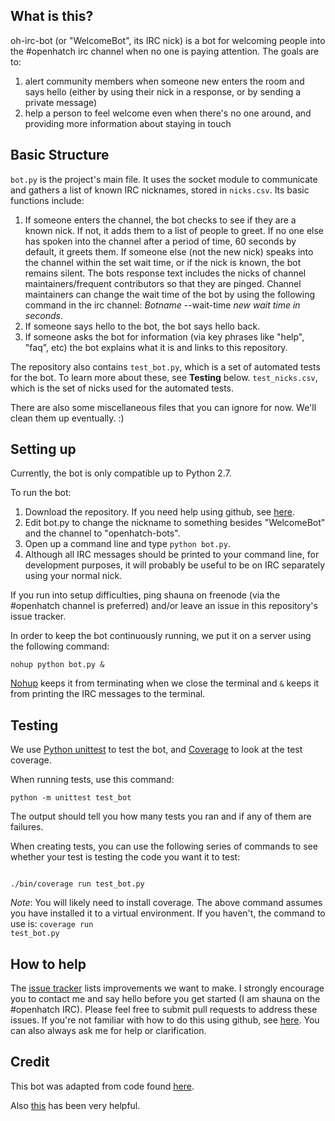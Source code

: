 ## What is this?

oh-irc-bot (or "WelcomeBot", its IRC nick) is a bot for welcoming people into the #openhatch irc channel
when no one is paying attention.  The goals are to:

1. alert community members when someone new enters the room and says hello (either by using their nick
in a response, or by sending a private message)
2. help a person to feel welcome even when there's no one around, and providing more information about
staying in touch

## Basic Structure

<code>bot.py</code> is the project's main file.  It uses the socket module to communicate and gathers a list of known IRC nicknames, stored in <code>nicks.csv</code>.  Its basic functions include:

1. If someone enters the channel, the bot checks to see if they are a known nick.  If not, it adds them to a list of people to greet.  If no one else has spoken into the channel after a period of time, 60 seconds by default, it greets them.  If someone else (not the new nick) speaks into the channel within the set wait time, or if the nick is known, the bot remains silent.  The bots response text includes the nicks of channel maintainers/frequent contributors so that they are pinged.  Channel maintainers can change the wait time of the bot by using the following command in the irc channel: *Botname* --wait-time *new wait time in seconds*.
2. If someone says hello to the bot, the bot says hello back.
3. If someone asks the bot for information (via key phrases like "help", "faq", etc) the bot explains what it is and links to this repository.

The repository also contains <code>test_bot.py</code>, which is a set of automated tests for the bot.  To learn more about these, see __Testing__ below.  <code>test_nicks.csv</code>, which is the set of nicks used for the automated tests.

There are also some miscellaneous files that you can ignore for now.  We'll clean them up eventually. :)

## Setting up
Currently, the bot is only compatible up to Python 2.7.

To run the bot:

1.  Download the repository.  If you need help using github, see [here](https://openhatch.org/wiki/Git_Basics).
2.  Edit bot.py to change the nickname to something besides "WelcomeBot" and the channel to "openhatch-bots".
2.  Open up a command line and type <code>python bot.py</code>.  
3.  Although all IRC messages should be printed to your command line, for development purposes, it will probably be useful to be on IRC separately using your normal nick.

If you run into setup difficulties, ping shauna on freenode (via the #openhatch channel is preferred) and/or leave an issue in this repository's issue tracker.

In order to keep the bot continuously running, we put it on a server using the following command:

<code>nohup python bot.py &</code>

[Nohup](http://en.wikipedia.org/wiki/Nohup) keeps it from terminating when we close the terminal and <code>&</code> keeps it from printing the IRC messages to the terminal.

## Testing

We use [Python unittest](https://docs.python.org/2/library/unittest.html) to test the bot, and [Coverage](http://nedbatchelder.com/code/coverage/) to look at the test coverage.  

When running tests, use this command:

<code>python -m unittest test_bot</code>

The output should tell you how many tests you ran and if any of them are failures.

When creating tests, you can use the following series of commands to see whether your test is testing the code you want it to test:

<code>
./bin/coverage run test_bot.py
</code>

_Note_: You will likely need to install coverage.  The above command assumes you have installed it to a virtual environment.  If you haven't, the command to use is: <code>coverage run test_bot.py</code>

## How to help

The [issue tracker](https://github.com/shaunagm/oh-irc-bot/issues?state=open) lists improvements we want to make.  I strongly encourage you to contact me and say hello before you get started (I am shauna on the #openhatch IRC).  Please feel free to submit pull requests to address these issues.  If you're not familiar with how to do this using github, see [here](https://openhatch.org/wiki/Git_Basics).  You can also always ask me for help or  clarification.  

## Credit

This bot was adapted from code found [here](http://wiki.shellium.org/w/Writing_an_IRC_bot_in_Python).

Also [this](http://docs.python.org/2/library/queue.html) has been very helpful.
